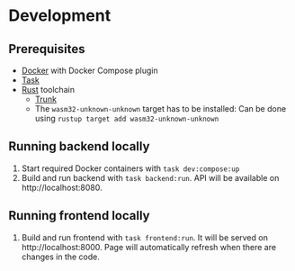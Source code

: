 # Development

## Prerequisites

* [Docker](https://www.docker.com/) with Docker Compose plugin
* [Task](https://taskfile.dev/)
* [Rust](https://www.rust-lang.org/) toolchain
  * [Trunk](https://trunkrs.dev/)
  * The `wasm32-unknown-unknown` target has to be installed: Can be done using `rustup target add wasm32-unknown-unknown`


## Running backend locally

1. Start required Docker containers with `task dev:compose:up`
2. Build and run backend with `task backend:run`.
   API will be available on http://localhost:8080.

## Running frontend locally

1. Build and run frontend with `task frontend:run`.
   It will be served on http://localhost:8000.
   Page will automatically refresh when there are changes in the code.
